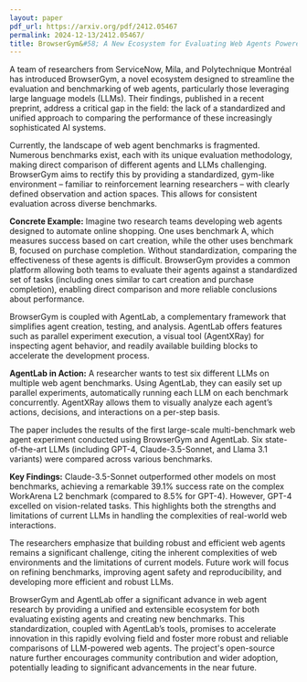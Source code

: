 ```yaml
---
layout: paper
pdf_url: https://arxiv.org/pdf/2412.05467
permalink: 2024-12-13/2412.05467/
title: BrowserGym&#58; A New Ecosystem for Evaluating Web Agents Powered by LLMs
---
```




A team of researchers from ServiceNow, Mila, and Polytechnique Montréal has introduced BrowserGym, a novel ecosystem designed to streamline the evaluation and benchmarking of web agents, particularly those leveraging large language models (LLMs).  Their findings, published in a recent preprint, address a critical gap in the field: the lack of a standardized and unified approach to comparing the performance of these increasingly sophisticated AI systems.

Currently, the landscape of web agent benchmarks is fragmented.  Numerous benchmarks exist, each with its unique evaluation methodology, making direct comparison of different agents and LLMs challenging. BrowserGym aims to rectify this by providing a standardized, gym-like environment – familiar to reinforcement learning researchers – with clearly defined observation and action spaces. This allows for consistent evaluation across diverse benchmarks.

**Concrete Example:** Imagine two research teams developing web agents designed to automate online shopping. One uses benchmark A, which measures success based on cart creation, while the other uses benchmark B, focused on purchase completion.  Without standardization, comparing the effectiveness of these agents is difficult. BrowserGym provides a common platform allowing both teams to evaluate their agents against a standardized set of tasks (including ones similar to cart creation and purchase completion), enabling direct comparison and more reliable conclusions about performance.

BrowserGym is coupled with AgentLab, a complementary framework that simplifies agent creation, testing, and analysis.  AgentLab offers features such as parallel experiment execution, a visual tool (AgentXRay) for inspecting agent behavior, and readily available building blocks to accelerate the development process.

**AgentLab in Action:** A researcher wants to test six different LLMs on multiple web agent benchmarks.  Using AgentLab, they can easily set up parallel experiments, automatically running each LLM on each benchmark concurrently. AgentXRay allows them to visually analyze each agent’s actions, decisions, and interactions on a per-step basis.

The paper includes the results of the first large-scale multi-benchmark web agent experiment conducted using BrowserGym and AgentLab. Six state-of-the-art LLMs (including GPT-4, Claude-3.5-Sonnet, and Llama 3.1 variants) were compared across various benchmarks.

**Key Findings:** Claude-3.5-Sonnet outperformed other models on most benchmarks, achieving a remarkable 39.1% success rate on the complex WorkArena L2 benchmark (compared to 8.5% for GPT-4). However, GPT-4 excelled on vision-related tasks.  This highlights both the strengths and limitations of current LLMs in handling the complexities of real-world web interactions.

The researchers emphasize that building robust and efficient web agents remains a significant challenge, citing the inherent complexities of web environments and the limitations of current models. Future work will focus on refining benchmarks, improving agent safety and reproducibility, and developing more efficient and robust LLMs.

BrowserGym and AgentLab offer a significant advance in web agent research by providing a unified and extensible ecosystem for both evaluating existing agents and creating new benchmarks. This standardization, coupled with AgentLab’s tools, promises to accelerate innovation in this rapidly evolving field and foster more robust and reliable comparisons of LLM-powered web agents.  The project's open-source nature further encourages community contribution and wider adoption, potentially leading to significant advancements in the near future.